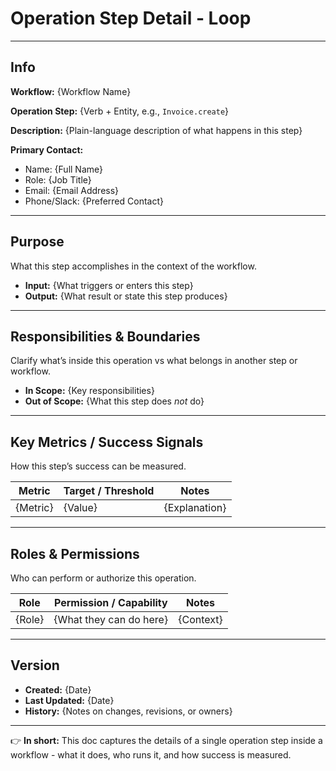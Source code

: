 # Operation Step Detail - Loop

---

## Info

**Workflow:**
{Workflow Name}

**Operation Step:**
{Verb + Entity, e.g., `Invoice.create`}

**Description:**
{Plain-language description of what happens in this step}

**Primary Contact:**

* Name: {Full Name}
* Role: {Job Title}
* Email: {Email Address}
* Phone/Slack: {Preferred Contact}

---

## Purpose

What this step accomplishes in the context of the workflow.

* **Input:** {What triggers or enters this step}
* **Output:** {What result or state this step produces}

---

## Responsibilities & Boundaries

Clarify what’s inside this operation vs what belongs in another step or workflow.

* **In Scope:** {Key responsibilities}
* **Out of Scope:** {What this step does *not* do}

---

## Key Metrics / Success Signals

How this step’s success can be measured.

| Metric    | Target / Threshold | Notes          |
| --------- | ------------------ | -------------- |
| {Metric} | {Value}           | {Explanation} |

---

## Roles & Permissions

Who can perform or authorize this operation.

| Role    | Permission / Capability  | Notes      |
| ------- | ------------------------ | ---------- |
| {Role} | {What they can do here} | {Context} |

---

## Version

* **Created:** {Date}
* **Last Updated:** {Date}
* **History:** {Notes on changes, revisions, or owners}

---

👉 **In short:** This doc captures the details of a single operation step inside a workflow - what it does, who runs it, and how success is measured.
